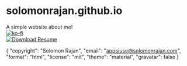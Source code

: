 # solomonrajan.github.io
A simple website about me!
<br>
[![ko-fi](https://ko-fi.com/img/githubbutton_sm.svg)](https://ko-fi.com/R6R12UF4S)
<br>
[![Download Resume](https://a.fsdn.com/con/app/sf-download-button)](https://sourceforge.net/projects/solomonrajan-resume/files/)

{
  "copyright": "Solomon Rajan",
  "email": "appsiuse@solomonrajan.com",
  "format": "html",
  "license": "mit",
  "theme": "material",
  "gravatar": false
}
